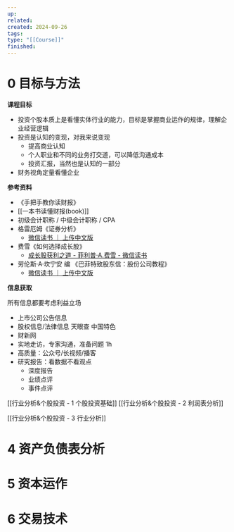 ```yaml
---
up: 
related: 
created: 2024-09-26
tags: 
type: "[[Course]]"
finished:
---
```


# 0 目标与方法

**课程目标**

- 投资个股本质上是看懂实体行业的能力，目标是掌握商业运作的规律，理解企业经营逻辑
- 投资是认知的变现，对我来说变现
	- 提高商业认知 
	- 个人职业和不同的业务打交道，可以降低沟通成本
	- 投资汇报，当然也是认知的一部分
- 财务视角定量看懂企业


**参考资料**

- 《手把手教你读财报》
- [[一本书读懂财报(book)]]
- 初级会计职称 / 中级会计职称 / CPA
- 格雷厄姆《证券分析》
	- [微信读书 ｜ 上传中文版](https://weread.qq.com/web/reader/68742cb3643425f463774453778454247457574367248366f6f424272414b4ee4a)
- 费雪《如何选择成长股》
	- [成长股获利之道 - 菲利普·A.费雪 - 微信读书](https://weread.qq.com/web/reader/a03321e0813ab863eg01806e)
- 劳伦斯·A·坎宁安 编 《巴菲特致股东信：股份公司教程》
	- [微信读书 ｜ 上传中文版](https://weread.qq.com/web/reader/3ed42dd3643425f42445344776b447978457574367248366f6f415470446370d6f)


**信息获取**

所有信息都要考虑利益立场

- 上市公司公告信息
- 股权信息/法律信息 天眼查 中国特色
- 财新网
- 实地走访，专家沟通，准备问题 1h
- 高质量：公众号/长视频/播客
- 研究报告：看数据不看观点
	- 深度报告
	- 业绩点评
	- 事件点评

[[行业分析&个股投资 - 1 个股投资基础]]
[[行业分析&个股投资 - 2 利润表分析]]

[[行业分析&个股投资 - 3 行业分析]]


# 4 资产负债表分析



# 5 资本运作



# 6 交易技术

